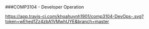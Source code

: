 ###COMP3104 - Developer Operation 


https://app.travis-ci.com/khoahuynh1901/comp3104-DevOps-.svg?token=wEhed1Zz4zbA1VMwhUYE&branch=master